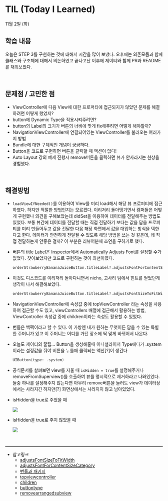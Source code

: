# TIL (Today I Learned)

11월 2일 (화)

## 학습 내용
오늘은 STEP 3를 구현하는 것에 대해서 시간을 많이 보냈다. 오후에는 의존모둠과 함께 클래스와 구조체에 대해서 의논하였고 끝나고난 이후에 제이티와 함께 PR과 README를 채워보았다.

&nbsp;

## 문제점 / 고민한 점
- ViewController에 다음 View에 대한 프로퍼티에 접근되지가 않았던 문제를 해결하려면 어떻게 했었지?
- button에 Dynamic Type을 적용시켜주려면?
- button의 Label의 크기가 버튼의 너비에 맞게 fix해주려면 어떻게 해야할까?
- NavigationViewController에 연결되어있는 ViewController를 불러오는 여러가지 방법
- Bundle에 대한 구체적인 개념이 궁금하다.
- Button을 코드로 구현하면 버튼을 클릭할 때 액션이 없다!
- Auto Layout 강의 예제 진행시 remove버튼을 클릭하면 뷰가 안사라지는 현상을 경험했다.

&nbsp;
## 해결방법
- `loadViewIfNeeded()`를 이용하여 View를 미리 load해서 해당 뷰 프로퍼티에 접근하였다. 하지만 적절한 방법인지는 모르겠다. 이리저리 돌아댕기면서 캠퍼들은 어떻게 구현했나 의견을 구해보았는데 didSet을 이용하여 데이터를 전달해주는 방법도 있었다. 보통 뷰간에 데이터를 전달할 때는 직접 전달하기 보다는 값을 담을 프로퍼티를 미리 만들어두고 값을 전달한 다음 해당 화면에서 값을 대입하는 방식을 택한다고 한다. 데이터가 안전하게 전달될 수 있도록 해당 방법을 쓰는 것 같은데, 왜 직접 전달하는게 안좋은 걸까? 이 부분은 리뷰어분께 조언을 구하기로 했다.
- 버튼의 title Label은 Inspector에서 Automatically Adjusts Font를 설정할 수가 없었다. 찾아보았지만 코드로 구현하는 것이 최선이였다. 
    ```swift
    orderStrawberryBananaJuiceButton.titleLabel?.adjustsFontForContentSizeCategory = true
    ```
- 이것도 디스코드를 이리저리 돌아다니면서 nicho, 고사리 팀에서 힌트를 얻었던게 생각이 나서 해결해보았다.
    ```swift
    orderStrawberryBananaJuiceButton.titleLabel?.adjustsFontSizeToFitWidth = true
    ```
- NavigationViewController에 속성값 중에 topViewController 라는 속성을 사용하여 접근할 수도 있고, viewControllers 배열에 접근해서 활용하는 방법, ViewController 속성값 중에 children이라는 속성도 활용할 수 있었다. 
- 번들은 백팩이라고 할 수 있다. 이 가방엔 내가 원하는 무엇이든 담을 수 있는 특별한 주머니가 있고 이 주머니는 어디를 가던 장소에 딱 맞게 바뀌어서 나온다.
- 오늘도 제이티의 꿀팁... Button을 생성해줄때 이니셜라이저 Type에다가 .system이라는 설정값을 줘야 버튼을 누를때 클릭되는 액션[?]이 생긴다
    ```swift
    UIButton(type: .system)
    ```
- 공식문서를 살펴보면 view를 지울 때 `isHidden = true`를 설정해주거나 removeFromSuperview()를 호출하여 뷰를 명시적으로 제거하라고 나와있었다. 둘중 하나를 설정해주지 않는다면 아무리 remove버튼을 눌러도 view가 데이터상에서는 사라지긴 하지만[?] 화면상에서는 사라지지 않고 남아있었다.
- isHidden을 true로 주었을 때
     
     ![](https://i.imgur.com/KBd6H3s.gif)
     
- isHidden을 true로 주지 않았을 때
     
     ![](https://i.imgur.com/rlVjRDr.gif)


&nbsp;

---

- 참고링크
    - [adjustsFontSizeToFitWidth](https://developer.apple.com/documentation/uikit/uilabel/1620546-adjustsfontsizetofitwidth)
    - [adjustsFontForContentSizeCategory](https://developer.apple.com/documentation/uikit/uicontentsizecategoryadjusting/1771731-adjustsfontforcontentsizecategor)
    - [번들과 패키지](https://nshipster.co.kr/bundles-and-packages/)
    - [topviewcontroller](https://developer.apple.com/documentation/uikit/uinavigationcontroller/1621849-topviewcontroller)
    - [children](https://developer.apple.com/documentation/uikit/uiviewcontroller/1621452-children)
    - [buttontype](https://developer.apple.com/documentation/uikit/uibutton/buttontype)
    - [removearrangedsubview](https://developer.apple.com/documentation/uikit/uistackview/1616235-removearrangedsubview)
